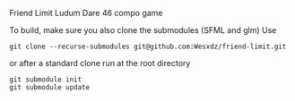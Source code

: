 Friend Limit
Ludum Dare 46 compo game

To build, make sure you also clone the submodules (SFML and glm)
Use
```
git clone --recurse-submodules git@github.com:Wesxdz/friend-limit.git
```
or after a standard clone run at the root directory
```
git submodule init
git submodule update
```
